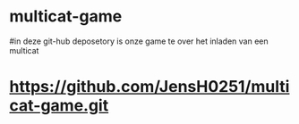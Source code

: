 # multicat-game
#in deze git-hub deposetory is onze game te over het inladen van een multicat


# https://github.com/JensH0251/multicat-game.git
# 



